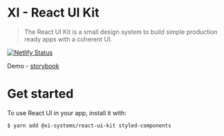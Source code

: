 # XI - React UI Kit

> The React UI Kit is a small design system to build simple production ready apps with a coherent UI.

[![Netlify Status](https://api.netlify.com/api/v1/badges/f0c168a0-350d-45fc-b7ce-e2a810a20934/deploy-status)](https://app.netlify.com/sites/react-ui-kit/deploys)

Demo - [storybook](https://react-ui-kit.netlify.app/)

# Get started

To use React UI in your app, install it with:

```bash
$ yarn add @xi-systems/react-ui-kit styled-components
```
